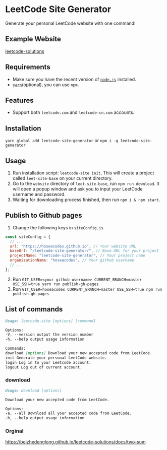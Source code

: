 # LeetCode Site Generator

Generate your personal LeetCode website with one command!

## Example Website

[leetcode-solutions](https://hoseacodes.github.io/leetcode-solutions/)

## Requirements

- Make sure you have the recent version of [`node.js`](https://nodejs.org) installed.
- [`yarn`](https://yarnpkg.com/en/)(optional), you can use `npm`.

## Features

- Support both `leetcode.com` and `leetcode-cn.com` accounts.

## Installation

`yarn global add leetcode-site-generator` or `npm i -g leetcode-site-generator`

## Usage

1. Run installation script: `leetcode-site init`, This will create a project called `leet-site-base` on your current directory.
2. Go to the `website` directory of `leet-site-base`, run `npm run download`. It will open a popup window and ask you to input your LeetCode username and password.
3. Waiting for downloading process finished, then run `npm i & npm start`.

## Publish to Github pages

1. Change the following keys in `siteConfig.js`

```js
const siteConfig = {
  // ...
  url: "https://hoseacodes.github.io", // Your website URL
  baseUrl: "/leetcode-site-generator/", // Base URL for your project
  projectName: "leetcode-site-generator", // Your project name
  organizationName: "hoseacodes", // Your github username
  // ...
};
```

2. Run `GIT_USER=<your github username> CURRENT_BRANCH=master USE_SSH=true yarn run publish-gh-pages`
3. Run `GIT_USER=hoseacodes CURRENT_BRANCH=master USE_SSH=true npm run publish-gh-pages`

## List of commands

```md
Usage: leetcode-site [options] [command]

Options:
-V, --version output the version number
-h, --help output usage information

Commands:
download [options] Download your new accepted code from LeetCode.
init Generate your personal LeetCode website.
login Log in to your Leetcode account.
logout Log out of current account.
```

### download

```md
Usage: download [options]

Download your new accepted code from LeetCode.

Options:
-a, --all Download all your accepted code from LeetCode.
-h, --help output usage information
```

### Orginal

https://beizhedenglong.github.io/leetcode-solutions/docs/two-sum
